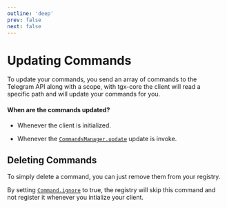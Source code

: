 ```yaml
---
outline: 'deep'
prev: false
next: false
---
```

# Updating Commands

To update your commands, you send an array of commands to the Telegram API along with a scope, with tgx-core the client will read a specific path and will update your commands for you.

#### When are the commands updated?
- Whenever the client is initialized.

- Whenever the [`CommandsManager.update`](../../documentation/classes/CommandsManager#asyncupdate) update is invoke.

## Deleting Commands

To simply delete a command, you can just remove them from your registry.

By setting [`Command.ignore`](./Registry%20Setup#ignore) to true, the registry will skip this command and not register it whenever you intialize your client.